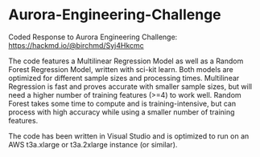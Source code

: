 # Aurora-Engineering-Challenge
Coded Response to Aurora Engineering Challenge: https://hackmd.io/@birchmd/Syj4Hkcmc 

The code features a Multilinear Regression Model as well as a Random Forest Regression Model, written with sci-kit learn. Both models are optimized for different sample sizes and processing times. Multilinear Regression is fast and proves accurate with smaller sample sizes, but will need a higher number of training features (>=4) to work well. Random Forest takes some time to compute and is training-intensive, but can process with high accuracy while using a smaller number of training features.

The code has been written in Visual Studio and is optimized to run on an AWS t3a.xlarge or t3a.2xlarge instance (or similar).

